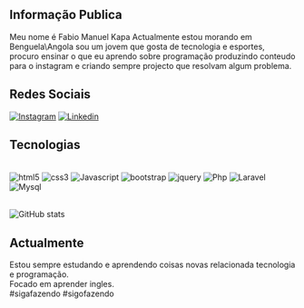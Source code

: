 ## Informação Publica 
Meu nome é Fabio Manuel Kapa Actualmente estou morando em Benguela\Angola sou um jovem que gosta de tecnologia e esportes, procuro ensinar o que eu aprendo sobre
programação produzindo conteudo para o instagram e criando sempre projecto que resolvam algum problema.

## Redes Sociais 
[![Instagram](https://img.shields.io/badge/Instagram-E4405F?style=for-the-badge&logo=instagram&logoColor=white)](https://www.instagram.com/fabio.kapa/)
[![Linkedin](https://img.shields.io/badge/LinkedIn-0077B5?style=for-the-badge&logo=linkedin&logoColor=white)](https://www.linkedin.com/in/fabio-kapa-37b9a930a/)

## Tecnologias 
  <div style="display: inline_block"> <br/>
  <img align="center" alt="html5" src="https://img.shields.io/badge/HTML5-E34F26?style=for-the-badge&logo=html5&logoColor=white" />
  <img align="center" alt="css3" src="https://img.shields.io/badge/CSS3-1572B6?style=for-the-badge&logo=css3&logoColor=white">
  <img align="center" alt="Javascript" src="https://img.shields.io/badge/JavaScript-F7DF1E?style=for-the-badge&logo=javascript&logoColor=black">
  <img align="center" alt="bootstrap" src="https://img.shields.io/badge/Bootstrap-563D7C?style=for-the-badge&logo=bootstrap&logoColor=white">
  <img align="center" alt="jquery" src="https://img.shields.io/badge/jQuery-0769AD?style=for-the-badge&logo=jquery&logoColor=white">
  <img align="center" alt="Php" src="https://img.shields.io/badge/PHP-777BB4?style=for-the-badge&logo=php&logoColor=white">
  <img align="center" alt="Laravel" src="https://img.shields.io/badge/Laravel-FF2D20?style=for-the-badge&logo=laravel&logoColor=white"/>
  <img align="center" alt="Mysql" src="https://img.shields.io/badge/MySQL-00000F?style=for-the-badge&logo=mysql&logoColor=white">    
</div> <br/>

![ GitHub stats](https://github-readme-stats.vercel.app/api?username=Fabiokapa&show_icons=true&theme=onedark)
<br>

## Actualmente
Estou sempre estudando e aprendendo coisas novas relacionada tecnologia e programação.
<br/>
Focado em aprender ingles.
<br/>
#sigafazendo
#sigofazendo



